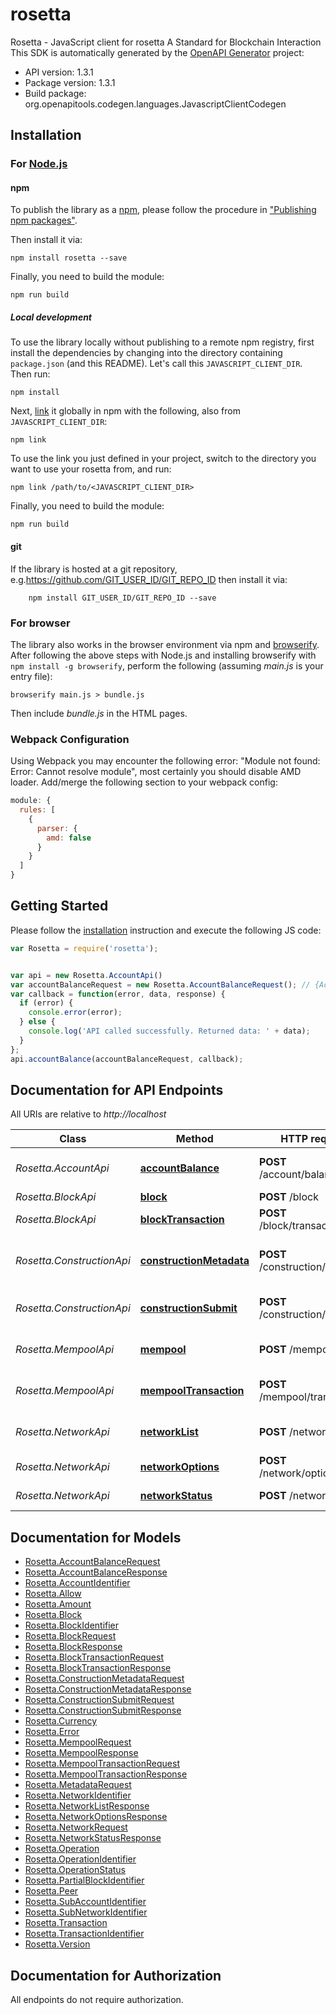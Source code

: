 # rosetta

Rosetta - JavaScript client for rosetta
A Standard for Blockchain Interaction
This SDK is automatically generated by the [OpenAPI Generator](https://openapi-generator.tech) project:

- API version: 1.3.1
- Package version: 1.3.1
- Build package: org.openapitools.codegen.languages.JavascriptClientCodegen

## Installation

### For [Node.js](https://nodejs.org/)

#### npm

To publish the library as a [npm](https://www.npmjs.com/), please follow the procedure in ["Publishing npm packages"](https://docs.npmjs.com/getting-started/publishing-npm-packages).

Then install it via:

```shell
npm install rosetta --save
```

Finally, you need to build the module:

```shell
npm run build
```

##### Local development

To use the library locally without publishing to a remote npm registry, first install the dependencies by changing into the directory containing `package.json` (and this README). Let's call this `JAVASCRIPT_CLIENT_DIR`. Then run:

```shell
npm install
```

Next, [link](https://docs.npmjs.com/cli/link) it globally in npm with the following, also from `JAVASCRIPT_CLIENT_DIR`:

```shell
npm link
```

To use the link you just defined in your project, switch to the directory you want to use your rosetta from, and run:

```shell
npm link /path/to/<JAVASCRIPT_CLIENT_DIR>
```

Finally, you need to build the module:

```shell
npm run build
```

#### git

If the library is hosted at a git repository, e.g.https://github.com/GIT_USER_ID/GIT_REPO_ID
then install it via:

```shell
    npm install GIT_USER_ID/GIT_REPO_ID --save
```

### For browser

The library also works in the browser environment via npm and [browserify](http://browserify.org/). After following
the above steps with Node.js and installing browserify with `npm install -g browserify`,
perform the following (assuming *main.js* is your entry file):

```shell
browserify main.js > bundle.js
```

Then include *bundle.js* in the HTML pages.

### Webpack Configuration

Using Webpack you may encounter the following error: "Module not found: Error:
Cannot resolve module", most certainly you should disable AMD loader. Add/merge
the following section to your webpack config:

```javascript
module: {
  rules: [
    {
      parser: {
        amd: false
      }
    }
  ]
}
```

## Getting Started

Please follow the [installation](#installation) instruction and execute the following JS code:

```javascript
var Rosetta = require('rosetta');


var api = new Rosetta.AccountApi()
var accountBalanceRequest = new Rosetta.AccountBalanceRequest(); // {AccountBalanceRequest} 
var callback = function(error, data, response) {
  if (error) {
    console.error(error);
  } else {
    console.log('API called successfully. Returned data: ' + data);
  }
};
api.accountBalance(accountBalanceRequest, callback);

```

## Documentation for API Endpoints

All URIs are relative to *http://localhost*

Class | Method | HTTP request | Description
------------ | ------------- | ------------- | -------------
*Rosetta.AccountApi* | [**accountBalance**](docs/AccountApi.md#accountBalance) | **POST** /account/balance | Get an Account Balance
*Rosetta.BlockApi* | [**block**](docs/BlockApi.md#block) | **POST** /block | Get a Block
*Rosetta.BlockApi* | [**blockTransaction**](docs/BlockApi.md#blockTransaction) | **POST** /block/transaction | Get a Block Transaction
*Rosetta.ConstructionApi* | [**constructionMetadata**](docs/ConstructionApi.md#constructionMetadata) | **POST** /construction/metadata | Get Transaction Construction Metadata
*Rosetta.ConstructionApi* | [**constructionSubmit**](docs/ConstructionApi.md#constructionSubmit) | **POST** /construction/submit | Submit a Signed Transaction
*Rosetta.MempoolApi* | [**mempool**](docs/MempoolApi.md#mempool) | **POST** /mempool | Get All Mempool Transactions
*Rosetta.MempoolApi* | [**mempoolTransaction**](docs/MempoolApi.md#mempoolTransaction) | **POST** /mempool/transaction | Get a Mempool Transaction
*Rosetta.NetworkApi* | [**networkList**](docs/NetworkApi.md#networkList) | **POST** /network/list | Get List of Available Networks
*Rosetta.NetworkApi* | [**networkOptions**](docs/NetworkApi.md#networkOptions) | **POST** /network/options | Get Network Options
*Rosetta.NetworkApi* | [**networkStatus**](docs/NetworkApi.md#networkStatus) | **POST** /network/status | Get Network Status


## Documentation for Models

 - [Rosetta.AccountBalanceRequest](docs/AccountBalanceRequest.md)
 - [Rosetta.AccountBalanceResponse](docs/AccountBalanceResponse.md)
 - [Rosetta.AccountIdentifier](docs/AccountIdentifier.md)
 - [Rosetta.Allow](docs/Allow.md)
 - [Rosetta.Amount](docs/Amount.md)
 - [Rosetta.Block](docs/Block.md)
 - [Rosetta.BlockIdentifier](docs/BlockIdentifier.md)
 - [Rosetta.BlockRequest](docs/BlockRequest.md)
 - [Rosetta.BlockResponse](docs/BlockResponse.md)
 - [Rosetta.BlockTransactionRequest](docs/BlockTransactionRequest.md)
 - [Rosetta.BlockTransactionResponse](docs/BlockTransactionResponse.md)
 - [Rosetta.ConstructionMetadataRequest](docs/ConstructionMetadataRequest.md)
 - [Rosetta.ConstructionMetadataResponse](docs/ConstructionMetadataResponse.md)
 - [Rosetta.ConstructionSubmitRequest](docs/ConstructionSubmitRequest.md)
 - [Rosetta.ConstructionSubmitResponse](docs/ConstructionSubmitResponse.md)
 - [Rosetta.Currency](docs/Currency.md)
 - [Rosetta.Error](docs/Error.md)
 - [Rosetta.MempoolRequest](docs/MempoolRequest.md)
 - [Rosetta.MempoolResponse](docs/MempoolResponse.md)
 - [Rosetta.MempoolTransactionRequest](docs/MempoolTransactionRequest.md)
 - [Rosetta.MempoolTransactionResponse](docs/MempoolTransactionResponse.md)
 - [Rosetta.MetadataRequest](docs/MetadataRequest.md)
 - [Rosetta.NetworkIdentifier](docs/NetworkIdentifier.md)
 - [Rosetta.NetworkListResponse](docs/NetworkListResponse.md)
 - [Rosetta.NetworkOptionsResponse](docs/NetworkOptionsResponse.md)
 - [Rosetta.NetworkRequest](docs/NetworkRequest.md)
 - [Rosetta.NetworkStatusResponse](docs/NetworkStatusResponse.md)
 - [Rosetta.Operation](docs/Operation.md)
 - [Rosetta.OperationIdentifier](docs/OperationIdentifier.md)
 - [Rosetta.OperationStatus](docs/OperationStatus.md)
 - [Rosetta.PartialBlockIdentifier](docs/PartialBlockIdentifier.md)
 - [Rosetta.Peer](docs/Peer.md)
 - [Rosetta.SubAccountIdentifier](docs/SubAccountIdentifier.md)
 - [Rosetta.SubNetworkIdentifier](docs/SubNetworkIdentifier.md)
 - [Rosetta.Transaction](docs/Transaction.md)
 - [Rosetta.TransactionIdentifier](docs/TransactionIdentifier.md)
 - [Rosetta.Version](docs/Version.md)


## Documentation for Authorization

All endpoints do not require authorization.
